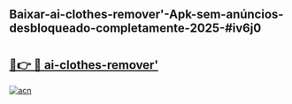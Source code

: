 ## Baixar-ai-clothes-remover'-Apk-sem-anúncios-desbloqueado-completamente-2025-#iv6j0

# <h2><a href="https://ainizakaria.my?title=ai-clothes-remover'&ref=22M">🔗👉 🔴 ai-clothes-remover'</a></h2>

[![acn](https://github.com/user-attachments/assets/0f9c940e-d8b0-45ae-aac7-cd30a18b3e1c)](https://ainizakaria.my?title=ai-clothes-remover'&ref=22M)

